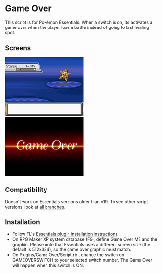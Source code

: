 # Game Over
This script is for Pokémon Essentials. When a switch is on, its activates a game over when the player lose a battle instead of going to last healing spot.

## Screens
![](Screens/gif.gif)
![](Screens/screen.jpg)

## Compatibility
Doesn't work on Essentials versions older than v19. To see other script versions, look at [all branches](../../branches/all).

## Installation
- Follow FL's [Essentials plugin installation instructions](https://github.com/FL-/Misc/tree/main/Guides/EssentialsInstallPlugin).
- On RPG Maker XP system database (F9), define Game Over ME and the graphic. Please note that Essentials uses a different screen size (the default is 512x384), so the game over graphic must match.
- On Plugins/Game Over/Script.rb , change the switch on GAMEOVERSWITCH to your selected switch number. The Game Over will happen when this switch is ON.
